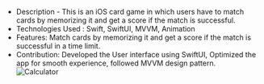 * Description - This is an iOS card game in which users have to match cards by memorizing it and get a score if the match is successful.
* Technologies Used : Swift, SwiftUI, MVVM, Animation
* Features: Match cards by memorizing it and get a score if the match is successful in a time limit.
* Contribution: Developed the User interface using SwiftUI, Optimized the app for smooth experience, followed MVVM design pattern.
![Calculator](https://github.com/user-attachments/assets/ed277650-6924-4643-a3c4-87e30be61528)

